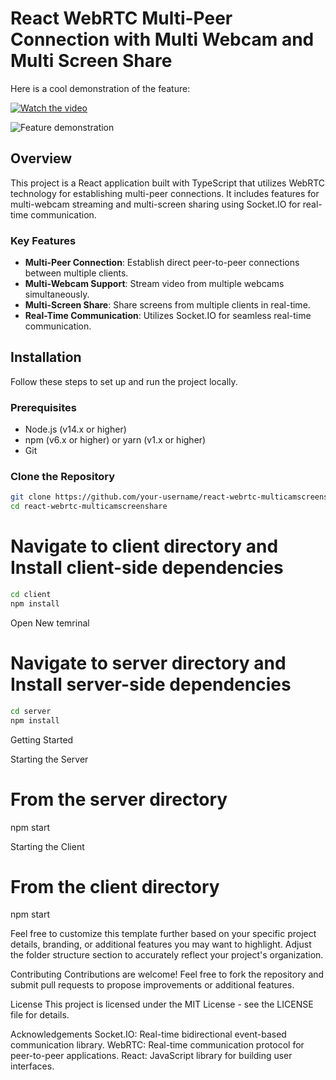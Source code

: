# React WebRTC Multi-Peer Connection with Multi Webcam and Multi Screen Share

Here is a cool demonstration of the feature:

[![Watch the video](https://img.youtube.com/vi/xUCPFq0HKDI/0.jpg)](https://www.youtube.com/watch?v=xUCPFq0HKDI)

![Feature demonstration]([https://i.imgur.com/yourgif.gif](https://easyupload.io/67x98t))
## Overview

This project is a React application built with TypeScript that utilizes WebRTC technology for establishing multi-peer connections. It includes features for multi-webcam streaming and multi-screen sharing using Socket.IO for real-time communication.

### Key Features

- **Multi-Peer Connection**: Establish direct peer-to-peer connections between multiple clients.
- **Multi-Webcam Support**: Stream video from multiple webcams simultaneously.
- **Multi-Screen Share**: Share screens from multiple clients in real-time.
- **Real-Time Communication**: Utilizes Socket.IO for seamless real-time communication.

## Installation

Follow these steps to set up and run the project locally.

### Prerequisites

- Node.js (v14.x or higher)
- npm (v6.x or higher) or yarn (v1.x or higher)
- Git

### Clone the Repository

```bash
git clone https://github.com/your-username/react-webrtc-multicamscreenshare.git
cd react-webrtc-multicamscreenshare
```

# Navigate to client directory and Install client-side dependencies
```bash
cd client
npm install 
```

Open New temrinal
# Navigate to server directory and Install server-side dependencies
```bash
cd server
npm install
```

Getting Started

Starting the Server
# From the server directory
npm start

Starting the Client
# From the client directory
npm start


Feel free to customize this template further based on your specific project details, branding, or additional features you may want to highlight. Adjust the folder structure section to accurately reflect your project's organization.


Contributing
Contributions are welcome! Feel free to fork the repository and submit pull requests to propose improvements or additional features.

License
This project is licensed under the MIT License - see the LICENSE file for details.

Acknowledgements
Socket.IO: Real-time bidirectional event-based communication library.
WebRTC: Real-time communication protocol for peer-to-peer applications.
React: JavaScript library for building user interfaces.



